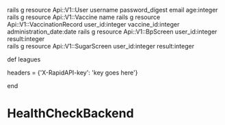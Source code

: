 rails g resource Api::V1::User username password_digest email age:integer
rails g resource Api::V1::Vaccine name 
rails g resource Api::V1::VaccinationRecord user_id:integer vaccine_id:integer administration_date:date
rails g resource Api::V1::BpScreen user_id:integer result:integer  
rails g resource Api::V1::SugarScreen user_id:integer result:integer

def leagues

headers = {'X-RapidAPI-key': 'key goes here'}

end
# HealthCheckBackend
